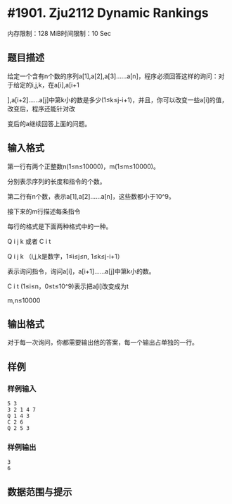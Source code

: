 # #1901. Zju2112 Dynamic Rankings

内存限制：128 MiB时间限制：10 Sec

## 题目描述

给定一个含有n个数的序列a[1],a[2],a[3]&hellip;&hellip;a[n]，程序必须回答这样的询问：对于给定的i,j,k，在a[i],a[i+1

],a[i+2]&hellip;&hellip;a[j]中第k小的数是多少(1&le;k&le;j-i+1)，并且，你可以改变一些a[i]的值，改变后，程序还能针对改

变后的a继续回答上面的问题。

## 输入格式

第一行有两个正整数n(1&le;n&le;10000)，m(1&le;m&le;10000)。

分别表示序列的长度和指令的个数。

第二行有n个数，表示a[1],a[2]&hellip;&hellip;a[n]，这些数都小于10^9。

接下来的m行描述每条指令

每行的格式是下面两种格式中的一种。 

Q i j k 或者 C i t 

Q i j k （i,j,k是数字，1&le;i&le;j&le;n, 1&le;k&le;j-i+1）

表示询问指令，询问a[i]，a[i+1]&hellip;&hellip;a[j]中第k小的数。

C i t (1&le;i&le;n，0&le;t&le;10^9)表示把a[i]改变成为t

m,n&le;10000

## 输出格式

 对于每一次询问，你都需要输出他的答案，每一个输出占单独的一行。

## 样例

### 样例输入

    
    5 3
    3 2 1 4 7
    Q 1 4 3
    C 2 6
    Q 2 5 3
    
    

### 样例输出

    
    3
    6
    
    

## 数据范围与提示
